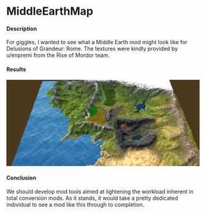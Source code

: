 # MiddleEarthMap
#### Description

For giggles, I wanted to see what a Middle Earth mod might look like for Delusions of Grandeur: Rome. The textures were kindly provided by u/enpremi from the Rise of Mordor team.

#### Results
![alt text](https://github.com/Christian-Smola/MiddleEarthMap/blob/main/Middle%20Earth%20Map/Assets/Resources/Screenshots/Screenshot%205.jpg)

#### Conclusion
We should develop mod tools aimed at lightening the workload inherent in total conversion mods. As it stands, it would take a pretty dedicated individual to see a mod like this through to completion.
